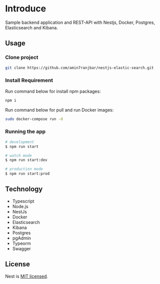 # Introduce
Sample backend application and REST-API with Nestjs, Docker, Postgres, Elasticsearch and Kibana.

## Usage

### Clone project
```bash
git clone https://github.com/amin7ranjbar/nestjs-elastic-search.git
```

### Install Requirement
Run command below for install npm packages:
```bash
npm i
```

Run command below for pull and run Docker images:
```bash
sudo docker-compose run -d
```

### Running the app
```bash
# development
$ npm run start

# watch mode
$ npm run start:dev

# production mode
$ npm run start:prod
```

## Technology
- Typescript
- Node.js
- NestJs
- Docker
- Elasticsearch
- Kibana
- Postgres
- pgAdmin
- Typeorm
- Swagger


## License

Nest is [MIT licensed](LICENSE).
